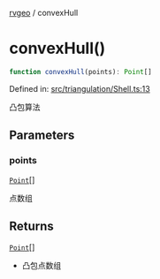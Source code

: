 [rvgeo](../index.md) / convexHull

# convexHull()

```ts
function convexHull(points): Point[]
```

Defined in: [src/triangulation/Shell.ts:13](https://github.com/pzq123456/RVGeo/blob/e727f6f6e310621d656b74948bed9956ff45a613/src/triangulation/Shell.ts#L13)

凸包算法

## Parameters

### points

[`Point`](../classes/Point.md)[]

点数组

## Returns

[`Point`](../classes/Point.md)[]

- 凸包点数组

